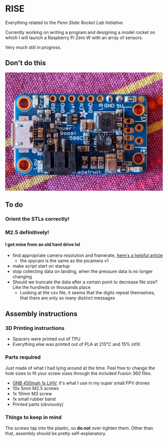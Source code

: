 # RISE

Everything related to the *Penn State Rocket Lab Initiative*.

Currently working on writing a program and designing a model rocket on which I will launch a Raspberry Pi Zero W with an array of sensors.

Very much still *in progress*.

## Don't do this

![ShortedPowerBoost](/resources/ShortedPowerBoost.jpeg)

## To do

### Orient the STLs correctly!
### M2.5 definitively!
#### I got mine from an old hard drive lol

- find appropriate camera resolution and framerate, [here's a helpful article](https://picamera.readthedocs.io/en/release-1.10/fov.html)
  - the spycam is the same as the picamera v1
- make script start on startup
- stop collecting data on landing, when the pressure data is no longer changing
- Should we truncate the data after a certain point to decrease file size? Like the hundreds or thousands place
  - Looking at the csv file, it seems that the digits repeat themselves, that there are only so many distinct messages

## Assembly instructions

### 3D Printing instructions
- Spacers were printed out of TPU
- Everything else was printed out of PLA at 215°C and 15% infill

### Parts required
Just made of what I had lying around at the time. Feel free to change the hole sizes to fit your screw sizes through the included Fusion 360 files.

- [GNB 450mah 1s LiHV](https://www.amazon.com/PowerWhoop-Connector-Tinyhawk-Brushless-Inductrix/dp/B078Y3Y4ZZ/ref=sr_1_9?dchild=1&keywords=450mah+1s&qid=1617315333&sr=8-9), it's what I use in my super small FPV drones
- 10x 5mm M2.5 screws
- 1x 10mm M3 screw
- 1x small rubber band
- Printed parts (obviously)

### Things to keep in mind
The screws tap into the plastic, so **do not** over-tighten them. Other than that, assembly should be pretty self-explanatory.
